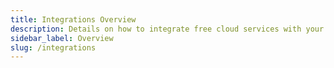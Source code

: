 ```yaml
---
title: Integrations Overview
description: Details on how to integrate free cloud services with your Install Doctor stack
sidebar_label: Overview
slug: /integrations
---
```

